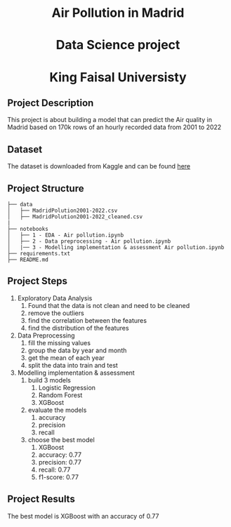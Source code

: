 <center><h1> Air Pollution in Madrid </h1></center>
<center><h1> Data Science project </h1></center>
<center><h1> King Faisal Universisty </h1></center>

## Project Description
This project is about building a model that can predict the Air quality in Madrid based on 170k rows of an hourly recorded data from 2001 to 2022 

## Dataset
The dataset is downloaded from Kaggle and can be found [here](https://www.kaggle.com/datasets/ignacioqg/20012022-hourly-dataset-of-pollution-in-madrid)

## Project Structure
```
├── data
│   ├── MadridPolution2001-2022.csv
│   ├── MadridPolution2001-2022_cleaned.csv
|
├── notebooks
│   ├── 1 - EDA - Air pollution.ipynb
│   ├── 2 - Data preprocessing - Air pollution.ipynb
│   |── 3 - Modelling implementation & assessment Air pollution.ipynb
├── requirements.txt
├── README.md
```

## Project Steps
1. Exploratory Data Analysis
    1. Found that the data is not clean and need to be cleaned
    1. remove the outliers
    1. find the correlation between the features
    1. find the distribution of the features
1. Data Preprocessing
    1. fill the missing values
    1. group the data by year and month
    1. get the mean of each year
    1. split the data into train and test
1. Modelling implementation & assessment
    1. build 3 models
        1. Logistic Regression
        1. Random Forest
        1. XGBoost
    1. evaluate the models
        1. accuracy
        1. precision
        1. recall
    1. choose the best model
        1. XGBoost
        1. accuracy: 0.77
        1. precision: 0.77
        1. recall: 0.77
        1. f1-score: 0.77
## Project Results
The best model is XGBoost with an accuracy of 0.77
